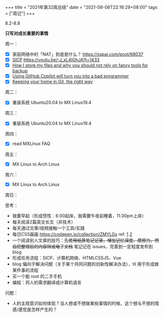 +++
title = "2021年第32周总结"
date = "2021-08-08T22:16:29+08:00"
tags = ["周记"]
+++

8.2-8.8

**只写对成长重要的事情**

周一：

- [x] 家庭网络中的「NAT」到底是什么？ <https://sspai.com/post/68037>
- [x] [SICP](https://github.com/tianheg/blog/issues/126) <https://youtu.be/-J_xL4IGhJA?t=1433>
- [x] [How I store my files and why you should not rely on fancy tools for backup](https://github.com/tianheg/blog/issues/128)
- [x] [Using GitHub Copilot will turn you into a bad programmer](https://github.com/tianheg/blog/issues/129)
- [x] [Keeping your home in Git, the right way](https://github.com/tianheg/blog/issues/130)

周二：

- [x] 重装系统 Ubuntu20.04 to MX Linux19.4

周三：

- [x] 重装系统 Ubuntu20.04 to MX Linux19.4

周四：

- [x] read MXLinux FAQ

周五：

- [x] MX Linux to Arch Linux

周六：

- [x] MX Linux to Arch Linux

周日：

思考：

- 我要早起（形成惯性：6:00起床，我需要午夜前睡着，11:30pm上床）
- 每天阅读2篇英文长文（非技术）
- 每天通过文章/视频接触一个工具/实践
- 每日CSS画画 <https://codepen.io/collection/ZMYLGx> ref: [1](https://blog.prototypr.io/how-i-started-drawing-css-images-3fd878675c89) [2](https://github.com/antfu/100)
- 一个阅读别人文章的技巧：~~先使用纸质笔记记录，增加记忆深度、摩擦力，然后把整理后的内容转成电子文档~~ 笔记记在 issues，完善到一定程度发布到 blog
- 形成任务流程：SICP、计算机网络、HTMLCSSJS、Vue
- blog 偏向于解决问题（关于某个共同问题的创新性解决办法），til 用于形成做某件事的流程
- 买一个能 root 的二手手机
- 编程：将人的需求翻译成计算机语言

问题：

- 人的主观意识如何体现？当人想或不想做某些事情的时候，这个想与不想的情感/感觉是怎样产生的？
